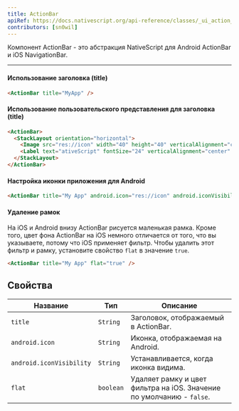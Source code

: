 ```yaml
---
title: ActionBar
apiRef: https://docs.nativescript.org/api-reference/classes/_ui_action_bar_.actionbar
contributors: [sn0wil]
---
```


Компонент ActionBar - это абстракция NativeScript для Android ActionBar и iOS NavigationBar.

---

#### Использование заголовка (title)

```html
<ActionBar title="MyApp" />
```

#### Использование пользовательского представления для заголовка (title)

```html
<ActionBar>
  <StackLayout orientation="horizontal">
    <Image src="res://icon" width="40" height="40" verticalAlignment="center" />
    <Label text="ativeScript" fontSize="24" verticalAlignment="center" />
  </StackLayout>
</ActionBar>
```

#### Настройка иконки приложения для Android

```html
<ActionBar title="My App" android.icon="res://icon" android.iconVisibility="always" />
```

#### Удаление рамок
  На iOS и Android внизу ActionBar рисуется маленькая рамка.
  Кроме того, цвет фона ActionBar на iOS немного отличается от того, что вы указываете,
  потому что iOS применяет фильтр. Чтобы удалить этот фильтр и рамку, установите свойство `flat` в значение `true`.
```html
<ActionBar title="My App" flat="true" />
```

## Свойства

| Название | Тип | Описание |
|------|------|-------------|
| `title` | `String` | Заголовок, отображаемый в ActionBar.
| `android.icon` | `String` | Иконка, отображаемая на Android.
| `android.iconVisibility` | `String` | Устанавливается, когда иконка видима.
| `flat` | `boolean` | Удаляет рамку и цвет фильтра на iOS. Значение по умолчанию - `false`.
